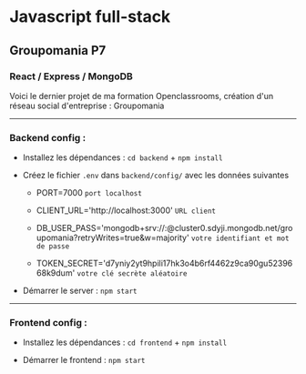 # Javascript full-stack 
## Groupomania P7
### React / Express / MongoDB

Voici le dernier projet de ma formation Openclassrooms, création d'un réseau social d'entreprise : Groupomania

_____________________________

### Backend config :

* Installez les dépendances : `cd backend` + `npm install`

* Créez le fichier `.env` dans `backend/config/` avec les données suivantes
   - PORT=7000 `port localhost`

   - CLIENT_URL='http://localhost:3000' `URL client`

   - DB_USER_PASS='mongodb+srv://<identifiant>:<password>@cluster0.sdyji.mongodb.net/groupomania?retryWrites=true&w=majority' `votre identifiant et mot de passe`
   
   - TOKEN_SECRET='d7yniy2yt9hpili17hk3o4b6rf4462z9ca90gu5239668k9dum' `votre clé secrète aléatoire`

* Démarrer le server : `npm start`
______________________________
  
### Frontend config : 

* Installez les dépendances : `cd frontend` + `npm install`

* Démarrer le frontend : `npm start`